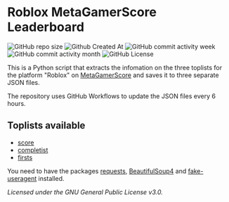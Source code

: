 # Roblox MetaGamerScore Leaderboard

![GitHub repo size](https://img.shields.io/github/repo-size/exurd/roblox_mgs_leaderboard)
![Github Created At](https://img.shields.io/github/created-at/exurd/roblox_mgs_leaderboard)
![GitHub commit activity week](https://img.shields.io/github/commit-activity/w/exurd/roblox_mgs_leaderboard)
![GitHub commit activity month](https://img.shields.io/github/commit-activity/m/exurd/roblox_mgs_leaderboard?color=AA4A44)
![GitHub License](https://img.shields.io/github/license/exurd/roblox_mgs_leaderboard)

This is a Python script that extracts the infomation on the three toplists for the platform "Roblox" on [MetaGamerScore](https://metagamerscore.com/) and saves it to three separate JSON files.

The repository uses GitHub Workflows to update the JSON files every 6 hours.

## Toplists available
- [score](score_rblx.json)
- [completist](completist_rblx.json)
- [firsts](firsts_rblx.json)

You need to have the packages [requests](https://pypi.org/project/requests), [BeautifulSoup4](https://pypi.org/project/beautifulsoup4) and [fake-useragent](https://pypi.org/project/fake-useragent) installed.

*Licensed under the GNU General Public License v3.0.*
